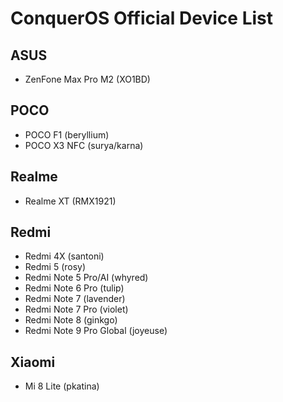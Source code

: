 # ConquerOS Official Device List

## ASUS
- ZenFone Max Pro M2 (XO1BD)

## POCO
- POCO F1 (beryllium)
- POCO X3 NFC (surya/karna)

## Realme 
- Realme XT (RMX1921)

## Redmi
- Redmi 4X (santoni)
- Redmi 5 (rosy)
- Redmi Note 5 Pro/AI (whyred)
- Redmi Note 6 Pro (tulip)
- Redmi Note 7 (lavender)
- Redmi Note 7 Pro (violet)
- Redmi Note 8 (ginkgo)
- Redmi Note 9 Pro Global (joyeuse)

## Xiaomi
- Mi 8 Lite (pkatina)
